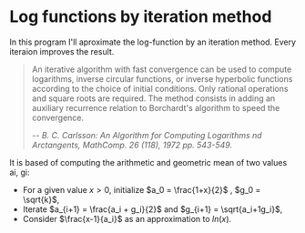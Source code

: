 # Log functions by iteration method

In this program I'll aproximate the log-function by an iteration method. Every iteraion improves the result. 

> An iterative algorithm with fast convergence can be used to compute logarithms,
> inverse circular functions, or inverse hyperbolic functions according to the choice of initial
> conditions. Only rational operations and square roots are required. The method consists in
> adding an auxiliary recurrence relation to Borchardt's algorithm to speed the convergence.
>
> -- <cite>B. C. Carlsson: An Algorithm for Computing Logarithms nd Arctangents, MathComp. 26 (118), 1972 pp. 543-549.</cite>

It is based of computing the arithmetic and geometric mean of two values ai, gi:
- For a given value $x > 0$, initialize $a_0 = \frac{1+x}{2}$ , $g_0 = \sqrt{k}$,
- Iterate $a_{i+1} = \frac{a_i + g_i}{2}$ and $g_{i+1} = \sqrt{a_i+1g_i}$,
- Consider $\frac{x-1}{a_i}$ as an approximation to $ln(x)$.


